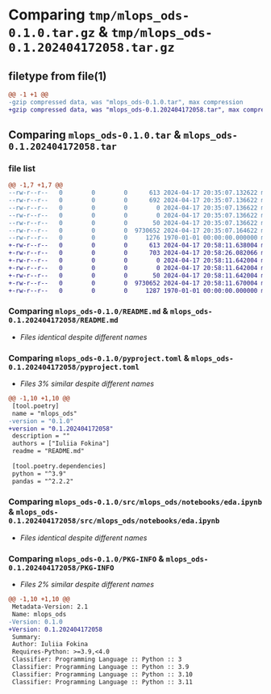 # Comparing `tmp/mlops_ods-0.1.0.tar.gz` & `tmp/mlops_ods-0.1.202404172058.tar.gz`

## filetype from file(1)

```diff
@@ -1 +1 @@
-gzip compressed data, was "mlops_ods-0.1.0.tar", max compression
+gzip compressed data, was "mlops_ods-0.1.202404172058.tar", max compression
```

## Comparing `mlops_ods-0.1.0.tar` & `mlops_ods-0.1.202404172058.tar`

### file list

```diff
@@ -1,7 +1,7 @@
--rw-r--r--   0        0        0      613 2024-04-17 20:35:07.132622 mlops_ods-0.1.0/README.md
--rw-r--r--   0        0        0      692 2024-04-17 20:35:07.136622 mlops_ods-0.1.0/pyproject.toml
--rw-r--r--   0        0        0        0 2024-04-17 20:35:07.136622 mlops_ods-0.1.0/src/mlops_ods/__init__.py
--rw-r--r--   0        0        0        0 2024-04-17 20:35:07.136622 mlops_ods-0.1.0/src/mlops_ods/app/__init__.py
--rw-r--r--   0        0        0       50 2024-04-17 20:35:07.136622 mlops_ods-0.1.0/src/mlops_ods/app/example.py
--rw-r--r--   0        0        0  9730652 2024-04-17 20:35:07.164622 mlops_ods-0.1.0/src/mlops_ods/notebooks/eda.ipynb
--rw-r--r--   0        0        0     1276 1970-01-01 00:00:00.000000 mlops_ods-0.1.0/PKG-INFO
+-rw-r--r--   0        0        0      613 2024-04-17 20:58:11.638004 mlops_ods-0.1.202404172058/README.md
+-rw-r--r--   0        0        0      703 2024-04-17 20:58:26.082066 mlops_ods-0.1.202404172058/pyproject.toml
+-rw-r--r--   0        0        0        0 2024-04-17 20:58:11.642004 mlops_ods-0.1.202404172058/src/mlops_ods/__init__.py
+-rw-r--r--   0        0        0        0 2024-04-17 20:58:11.642004 mlops_ods-0.1.202404172058/src/mlops_ods/app/__init__.py
+-rw-r--r--   0        0        0       50 2024-04-17 20:58:11.642004 mlops_ods-0.1.202404172058/src/mlops_ods/app/example.py
+-rw-r--r--   0        0        0  9730652 2024-04-17 20:58:11.670004 mlops_ods-0.1.202404172058/src/mlops_ods/notebooks/eda.ipynb
+-rw-r--r--   0        0        0     1287 1970-01-01 00:00:00.000000 mlops_ods-0.1.202404172058/PKG-INFO
```

### Comparing `mlops_ods-0.1.0/README.md` & `mlops_ods-0.1.202404172058/README.md`

 * *Files identical despite different names*

### Comparing `mlops_ods-0.1.0/pyproject.toml` & `mlops_ods-0.1.202404172058/pyproject.toml`

 * *Files 3% similar despite different names*

```diff
@@ -1,10 +1,10 @@
 [tool.poetry]
 name = "mlops_ods"
-version = "0.1.0"
+version = "0.1.202404172058"
 description = ""
 authors = ["Iuliia Fokina"]
 readme = "README.md"
 
 [tool.poetry.dependencies]
 python = "^3.9"
 pandas = "^2.2.2"
```

### Comparing `mlops_ods-0.1.0/src/mlops_ods/notebooks/eda.ipynb` & `mlops_ods-0.1.202404172058/src/mlops_ods/notebooks/eda.ipynb`

 * *Files identical despite different names*

### Comparing `mlops_ods-0.1.0/PKG-INFO` & `mlops_ods-0.1.202404172058/PKG-INFO`

 * *Files 2% similar despite different names*

```diff
@@ -1,10 +1,10 @@
 Metadata-Version: 2.1
 Name: mlops_ods
-Version: 0.1.0
+Version: 0.1.202404172058
 Summary: 
 Author: Iuliia Fokina
 Requires-Python: >=3.9,<4.0
 Classifier: Programming Language :: Python :: 3
 Classifier: Programming Language :: Python :: 3.9
 Classifier: Programming Language :: Python :: 3.10
 Classifier: Programming Language :: Python :: 3.11
```

